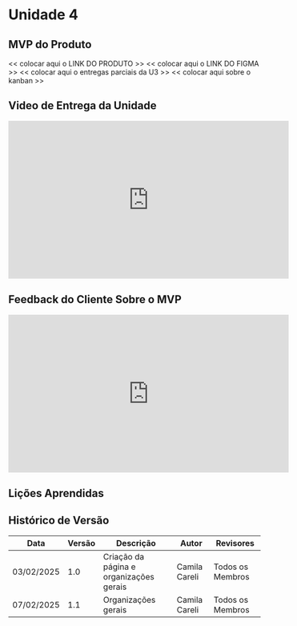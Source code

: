 # Unidade 4

## MVP do Produto

<< colocar aqui o LINK DO PRODUTO  >>
<< colocar aqui o LINK DO FIGMA  >>
<< colocar aqui o entregas parciais da U3  >>
<< colocar aqui sobre o kanban >>

## Video de Entrega da Unidade

<iframe width="560" height="315" src="https://youtu.be/28XOH8fI_Yc" frameborder="0" allow="accelerometer; autoplay; clipboard-write; encrypted-media; gyroscope; picture-in-picture; web-share" referrerpolicy="strict-origin-when-cross-origin" allowfullscreen></iframe>

## Feedback do Cliente Sobre o MVP

<iframe width="560" height="315" src="https://youtu.be/HTEfVRJi98w?si=0eP6-Z-ryzguOlar" frameborder="0" allow="accelerometer; autoplay; clipboard-write; encrypted-media; gyroscope; picture-in-picture; web-share" referrerpolicy="strict-origin-when-cross-origin" allowfullscreen></iframe>

## Lições Aprendidas



## Histórico de Versão

| **Data**     | **Versão** | **Descrição**                                       | **Autor**                    | **Revisores**               |
|--------------|------------|-----------------------------------------------------|------------------------------|-----------------------------|
| 03/02/2025   | 1.0        | Criação da página e organizações gerais      | Camila Careli                       | Todos os Membros            |
| 07/02/2025   | 1.1        | Organizações gerais      | Camila Careli                       | Todos os Membros            |
